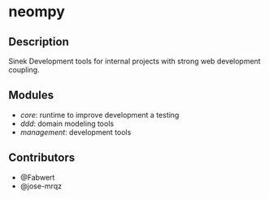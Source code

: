 # neompy

## Description

Sinek Development tools for internal projects with strong web development coupling.

## Modules

* _core_: runtime to improve development a testing
* _ddd_: domain modeling tools
* _management_: development tools

## Contributors

* @Fabwert
* @jose-mrqz

